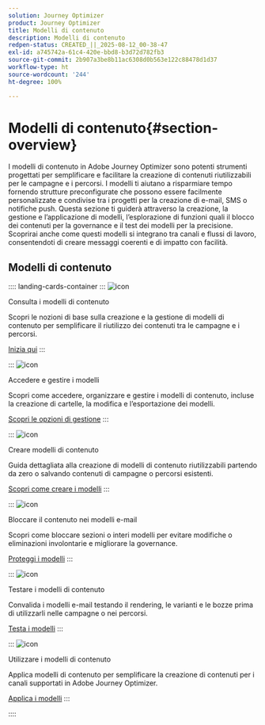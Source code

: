 ```yaml
---
solution: Journey Optimizer
product: Journey Optimizer
title: Modelli di contenuto
description: Modelli di contenuto
redpen-status: CREATED_||_2025-08-12_00-38-47
exl-id: a745742a-61c4-420e-bbd8-b3d72d782fb3
source-git-commit: 2b907a3be8b11ac6308d0b563e122c88478d1d37
workflow-type: ht
source-wordcount: '244'
ht-degree: 100%

---
```


# Modelli di contenuto{#section-overview}

I modelli di contenuto in Adobe Journey Optimizer sono potenti strumenti progettati per semplificare e facilitare la creazione di contenuti riutilizzabili per le campagne e i percorsi. I modelli ti aiutano a risparmiare tempo fornendo strutture preconfigurate che possono essere facilmente personalizzate e condivise tra i progetti per la creazione di e-mail, SMS o notifiche push. Questa sezione ti guiderà attraverso la creazione, la gestione e l’applicazione di modelli, l’esplorazione di funzioni quali il blocco dei contenuti per la governance e il test dei modelli per la precisione. Scoprirai anche come questi modelli si integrano tra canali e flussi di lavoro, consentendoti di creare messaggi coerenti e di impatto con facilità.

## Modelli di contenuto

:::: landing-cards-container
:::
![icon](https://cdn.experienceleague.adobe.com/icons/circle-play.svg)

Consulta i modelli di contenuto

Scopri le nozioni di base sulla creazione e la gestione di modelli di contenuto per semplificare il riutilizzo dei contenuti tra le campagne e i percorsi.

[Inizia qui](../using/content-management/content-templates.md)
:::

:::
![icon](https://cdn.experienceleague.adobe.com/icons/list-check.svg?lang=it)

Accedere e gestire i modelli

Scopri come accedere, organizzare e gestire i modelli di contenuto, incluse la creazione di cartelle, la modifica e l’esportazione dei modelli.

[Scopri le opzioni di gestione](../using/content-management/access-content-templates.md)
:::

:::
![icon](https://cdn.experienceleague.adobe.com/icons/puzzle-piece.svg?lang=it)

Creare modelli di contenuto

Guida dettagliata alla creazione di modelli di contenuto riutilizzabili partendo da zero o salvando contenuti di campagne o percorsi esistenti.

[Scopri come creare i modelli](../using/content-management/create-content-templates.md)
:::

:::
![icon](https://cdn.experienceleague.adobe.com/icons/shield-halved.svg)

Bloccare il contenuto nei modelli e-mail

Scopri come bloccare sezioni o interi modelli per evitare modifiche o eliminazioni involontarie e migliorare la governance.

[Proteggi i modelli](../using/content-management/content-locking.md)
:::

:::
![icon](https://cdn.experienceleague.adobe.com/icons/gear.svg)

Testare i modelli di contenuto

Convalida i modelli e-mail testando il rendering, le varianti e le bozze prima di utilizzarli nelle campagne o nei percorsi.

[Testa i modelli](../using/content-management/test-content-templates.md)
:::

:::
![icon](https://cdn.experienceleague.adobe.com/icons/bullseye.svg?lang=it)

Utilizzare i modelli di contenuto

Applica modelli di contenuto per semplificare la creazione di contenuti per i canali supportati in Adobe Journey Optimizer.

[Applica i modelli](../using/content-management/use-content-templates.md)
:::

::::
